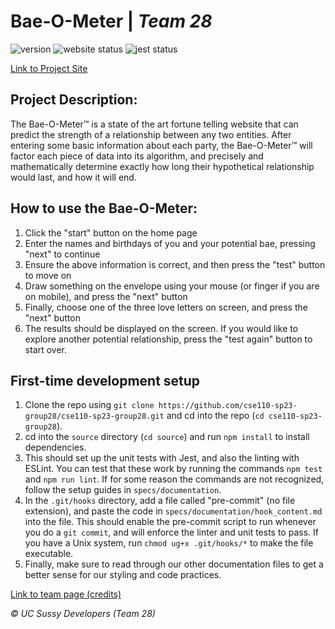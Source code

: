 # Bae-O-Meter | _Team 28_
![version](https://img.shields.io/github/v/release/cse110-sp23-group28/cse110-sp23-group28?include_prereleases)
![website status](https://img.shields.io/website?url=http%3A%2F%2Fbaeometer.com%2F)
![jest status](https://img.shields.io/github/actions/workflow/status/cse110-sp23-group28/cse110-sp23-group28/jest.yml)

[Link to Project Site](http://baeometer.com/)

## Project Description:
The Bae-O-Meter™ is a state of the art fortune telling website that can predict the strength of a relationship between any two entities. After entering some basic information about each party, the Bae-O-Meter™ will factor each piece of data into its algorithm, and precisely and mathematically determine exactly how long their hypothetical relationship would last, and how it will end.

## How to use the Bae-O-Meter:
1. Click the "start" button on the home page
2. Enter the names and birthdays of you and your potential bae, pressing "next" to continue
3. Ensure the above information is correct, and then press the "test" button to move on
4. Draw something on the envelope using your mouse (or finger if you are on mobile), and press the "next" button
5. Finally, choose one of the three love letters on screen, and press the "next" button
6. The results should be displayed on the screen. If you would like to explore another potential relationship, press the "test again" button to start over.

## First-time development setup
1. Clone the repo using `git clone https://github.com/cse110-sp23-group28/cse110-sp23-group28.git` and cd into the repo (`cd cse110-sp23-group28`).
2. cd into the `source` directory (`cd source`) and run `npm install` to install dependencies.
3. This should set up the unit tests with Jest, and also the linting with ESLint. You can test that these work by running the commands `npm test` and `npm run lint`. If for some reason the commands are not recognized, follow the setup guides in `specs/documentation`.
4. In the `.git/hooks` directory, add a file called "pre-commit" (no file extension), and paste the code in `specs/documentation/hook_content.md` into the file. This should enable the pre-commit script to run whenever you do a `git commit`, and will enforce the linter and unit tests to pass. If you have a Unix system, run `chmod ug+x .git/hooks/*` to make the file executable.
5. Finally, make sure to read through our other documentation files to get a better sense for our styling and code practices.

[Link to team page (credits)](https://github.com/cse110-sp23-group28/cse110-sp23-group28/blob/main/admin/team.md)

_© UC Sussy Developers (Team 28)_